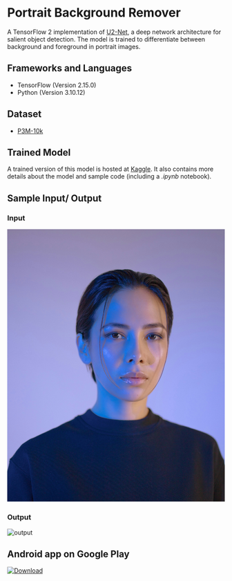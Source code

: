 # Portrait Background Remover
A TensorFlow 2 implementation of [U2-Net](https://arxiv.org/abs/2005.09007), a deep network architecture
for salient object detection. The model is trained to differentiate between background and foreground in portrait images.

## Frameworks and Languages
- TensorFlow (Version 2.15.0)
- Python (Version 3.10.12)

## Dataset

- [P3M-10k](https://paperswithcode.com/dataset/p3m-10k)

## Trained Model
A trained version of this model is hosted at [Kaggle](https://www.kaggle.com/models/vaishaknair456/u2-net-portrait-background-remover). It also contains
more details about the model and sample code (including a _.ipynb_ notebook).

## Sample Input/ Output

### Input
![input](SampleImage.jpg)

### Output
![output](SampleOutput.png)

##  Android app on Google Play
[![Download](https://play.google.com/intl/en_us/badges/static/images/badges/en_badge_web_generic.png)](https://play.google.com/store/apps/details?id=in.v89bhp.aiportrait)
    